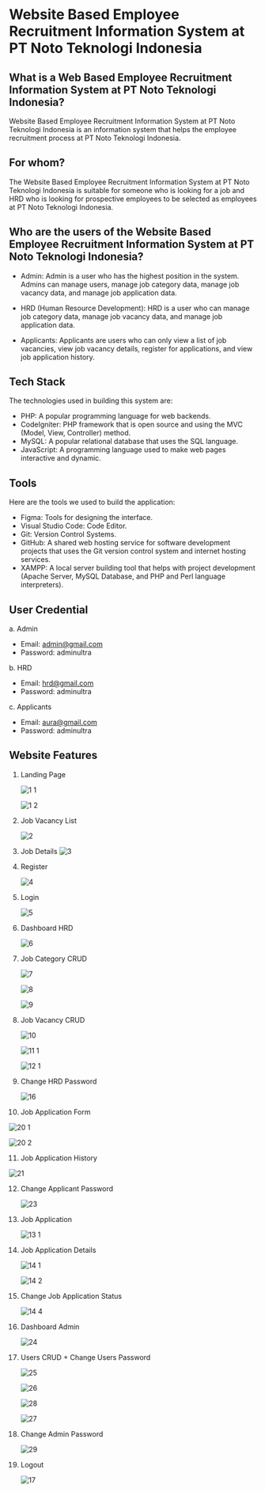 # Website Based Employee Recruitment Information System at PT Noto Teknologi Indonesia

## What is a Web Based Employee Recruitment Information System at PT Noto Teknologi Indonesia?

Website Based Employee Recruitment Information System at PT Noto Teknologi Indonesia is an information system that helps the employee recruitment process at PT Noto Teknologi Indonesia.

## For whom?

The Website Based Employee Recruitment Information System at PT Noto Teknologi Indonesia is suitable for someone who is looking for a job and HRD who is looking for prospective employees to be selected as employees at PT Noto Teknologi Indonesia.

## Who are the users of the Website Based Employee Recruitment Information System at PT Noto Teknologi Indonesia?

- Admin: Admin is a user who has the highest position in the system. Admins can manage users, manage job category data, manage job vacancy data, and manage job application data.
  
- HRD (Human Resource Development): HRD is a user who can manage job category data, manage job vacancy data, and manage job application data.
  
- Applicants: Applicants are users who can only view a list of job vacancies, view job vacancy details, register for applications, and view job application history.

## Tech Stack

The technologies used in building this system are:
- PHP: A popular programming language for web backends.
- CodeIgniter: PHP framework that is open source and using the MVC (Model, View, Controller) method.
- MySQL: A popular relational database that uses the SQL language.
- JavaScript: A programming language used to make web pages interactive and dynamic.

## Tools

Here are the tools we used to build the application:

- Figma: Tools for designing the interface.
- Visual Studio Code: Code Editor.
- Git: Version Control Systems.
- GitHub: A shared web hosting service for software development projects that uses the Git version control system and internet hosting services.
- XAMPP: A local server building tool that helps with project development (Apache Server, MySQL Database, and PHP and Perl language interpreters).

## User Credential

a. Admin
- Email: admin@gmail.com
- Password: adminultra

b. HRD
- Email: hrd@gmail.com
- Password: adminultra

c. Applicants
- Email: aura@gmail.com
- Password: adminultra

## Website Features

1. Landing Page

   ![1 1](https://github.com/indahcf/indahcf.github.io/assets/104883886/cb448786-52f7-41fe-8f16-60754c6c6a8a)

   ![1 2](https://github.com/indahcf/Sistem-Informasi-Penerimaan-Pegawai-Berbasis-Website-di-PT-Noto-Teknologi-Indonesia/assets/104883886/a8e7fa3d-e523-47cf-aa4f-5962f3965d0c)
   
2. Job Vacancy List

   ![2](https://github.com/indahcf/indahcf.github.io/assets/104883886/79ba4474-6cbf-49a3-b844-1461a0acdb1e)
   
3. Job Details
   ![3](https://github.com/indahcf/indahcf.github.io/assets/104883886/6a4016d6-a8a0-4d4e-9466-9aebe5b8819c)

4. Register

   ![4](https://github.com/indahcf/indahcf.github.io/assets/104883886/eb4db5c7-ccc3-4e7c-bc08-7a70a00b6fea)
   
5. Login

   ![5](https://github.com/indahcf/indahcf.github.io/assets/104883886/6bad7464-d5ce-432f-a4bb-c5fcee1b2a88)
   
6. Dashboard HRD

   ![6](https://github.com/indahcf/indahcf.github.io/assets/104883886/38e923c6-2c98-4734-8fb8-6b389c71f830)

7. Job Category CRUD 

   ![7](https://github.com/indahcf/indahcf.github.io/assets/104883886/bbb73c76-eb0d-43ef-ab7c-4422c3e8181c)
    
   ![8](https://github.com/indahcf/indahcf.github.io/assets/104883886/7cdc080d-5e93-4843-a2c6-daa8c7aebccc)

   ![9](https://github.com/indahcf/indahcf.github.io/assets/104883886/12236f9e-3ca8-479b-87b9-b0644d9c96a3)

8. Job Vacancy CRUD

    ![10](https://github.com/indahcf/indahcf.github.io/assets/104883886/ca47ac74-97a3-44d0-9f53-be6caeae7563)
    
    ![11 1](https://github.com/indahcf/indahcf.github.io/assets/104883886/62350ab6-67e2-4d30-8760-ebcbd81fecc7)

    ![12 1](https://github.com/indahcf/indahcf.github.io/assets/104883886/35d0933c-2de4-44ef-a952-d494216216c8)

9. Change HRD Password

   ![16](https://github.com/indahcf/indahcf.github.io/assets/104883886/2cb15c06-1a82-4170-924e-f35f433f62b5)

10. Job Application Form

   ![20 1](https://github.com/indahcf/indahcf.github.io/assets/104883886/8c171b6e-52d8-4bc9-97d5-fa09545adb9c)
   
   ![20 2](https://github.com/indahcf/indahcf.github.io/assets/104883886/eaea3f1c-6fe7-44a3-9753-2e6fc6afcab9)

11. Job Application History

   ![21](https://github.com/indahcf/indahcf.github.io/assets/104883886/00c63ced-33e9-4806-b742-5969d7bb2e9b)

12. Change Applicant Password
    
    ![23](https://github.com/indahcf/indahcf.github.io/assets/104883886/e2fe97c4-1aa7-4176-b6dc-c73576845a14)
    
13. Job Application

    ![13 1](https://github.com/indahcf/indahcf.github.io/assets/104883886/824e0634-db7f-494e-9075-8e2818f017bd)
    
14. Job Application Details

    ![14 1](https://github.com/indahcf/indahcf.github.io/assets/104883886/84248b17-46e0-4535-bfea-51bce2348089)
    
    ![14 2](https://github.com/indahcf/indahcf.github.io/assets/104883886/41a4108e-9f6b-4533-b655-205f9ef9388e)
    
15. Change Job Application Status

    ![14 4](https://github.com/indahcf/indahcf.github.io/assets/104883886/ee5497e0-0e51-4566-8853-06230a0dcc37)
    
16. Dashboard Admin
    
    ![24](https://github.com/indahcf/indahcf.github.io/assets/104883886/ad2d1cb0-bdec-4c75-898e-152f175853c2)
    
17. Users CRUD + Change Users Password

    ![25](https://github.com/indahcf/indahcf.github.io/assets/104883886/b9b10139-738e-47dc-9448-5ca64ef5206b)
    
    ![26](https://github.com/indahcf/indahcf.github.io/assets/104883886/6e357252-1675-4f20-bfe7-e4ed8d995397)

    ![28](https://github.com/indahcf/indahcf.github.io/assets/104883886/ef07c29d-fc3b-4004-8257-c2740e615b13)

    ![27](https://github.com/indahcf/Sistem-Informasi-Penerimaan-Pegawai-Berbasis-Website-di-PT-Noto-Teknologi-Indonesia/assets/104883886/cee51838-ba77-4b67-917b-711616398c67)

18. Change Admin Password

    ![29](https://github.com/indahcf/indahcf.github.io/assets/104883886/6d356c24-f084-4790-b30b-35354cb9a640)

19. Logout

    ![17](https://github.com/indahcf/indahcf.github.io/assets/104883886/f1e91e40-9629-4777-8b06-f670d0b0718e)
